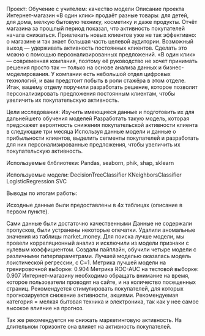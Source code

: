 Проект: Обучение с учителем: качество модели
Описание проекта
Интернет-магазин «В один клик» продаёт разные товары: для детей, для дома, мелкую бытовую технику, косметику и даже продукты. 
Отчёт магазина за прошлый период показал, что активность покупателей начала снижаться. Привлекать новых клиентов уже не так эффективно: о магазине и так знает большая часть целевой аудитории. 
Возможный выход — удерживать активность постоянных клиентов. Сделать это можно с помощью персонализированных предложений.
«В один клик» — современная компания, поэтому её руководство не хочет принимать решения просто так — только на основе анализа данных и бизнес-моделирования. 
У компании есть небольшой отдел цифровых технологий, и вам предстоит побыть в роли стажёра в этом отделе. 
Итак, вашему отделу поручили разработать решение, которое позволит персонализировать предложения постоянным клиентам, чтобы увеличить их покупательскую активность.

Цели исследования:
Изучить имеющиеся данные и подготовить их для дальнейшего обучения моделей
Разработать такую модель, которая предскажет вероятность снижения покупательской активности клиента в следующие три месяца
Используя данные модели и данные о прибыльности клиентов, выделить сегменты покупателей и разработать для них персонализированные предложения, чтобы увеличить их покупательскую активность.

Используемые блблиотеки:
Pandas, seaborn, phik, shap, sklearn

Используемые модели:
DecisionTreeClassifier
KNeighborsClassifier
LogisticRegression
SVC

Выводы по итогам работы:

Исходные данные были предоставлены в 4х таблицах (описание в первом пункте).

Сами данные были достаточно качественными
Данные не содержали пропусков, были устранены некоторые опечатки.
Удалили аномальные значения из таблицы market_money.
Для поиска лучше модели, мы провели корреляционный анализ и исключили из модели признаки с нулевым коэффициентом.
Создали пайплайн, обучили четыре модели с различными гиперпараметрами.
Лучшей моделью оказалась модель лоистической регрессии, с С=1.
Метрика лучшей модели на тренировочной выборке: 0.904
Метрика ROC-AUC на тестовой выборке: 0.907
Интернет-магазину необходимо обращать внимание на время, которое пользователи проводят на сайте, и на количество посещенных страниц.
Рекомендуется стимулировать покупателей, для которых прогнозируется снижение активности, акциями. Рекомендуемая категория = мелкая бытовая техника и электроника, так как у нее самое высокое влияние на прогноз.

Так же рекомендуется не снижать маркетинговую активность. На длительном горизонте она влияет на активность покупателей.
